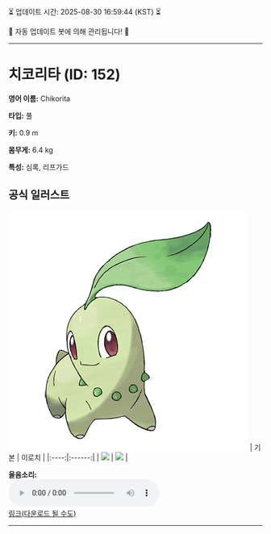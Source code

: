 
⏳ 업데이트 시간: 2025-08-30 16:59:44 (KST) ⏳

🤖 자동 업데이트 봇에 의해 관리됩니다! 🤖

---

# 치코리타 (ID: 152)
**영어 이름:** Chikorita

**타입:** 풀

**키:** 0.9 m

**몸무게:** 6.4 kg

**특성:** 심록, 리프가드

## 공식 일러스트
![](https://raw.githubusercontent.com/PokeAPI/sprites/master/sprites/pokemon/other/official-artwork/152.png)
| 기본 | 이로치 |
|:----:|:------:|
| <img src="http://play.pokemonshowdown.com/sprites/ani/chikorita.gif" width="200"> | <img src="http://play.pokemonshowdown.com/sprites/ani-shiny/chikorita.gif" width="200"> |

**울음소리:**<br><audio controls src="https://raw.githubusercontent.com/PokeAPI/cries/main/cries/pokemon/latest/152.ogg"></audio><br> [링크(다운로드 될 수도)](https://raw.githubusercontent.com/PokeAPI/cries/main/cries/pokemon/latest/152.ogg)


---
